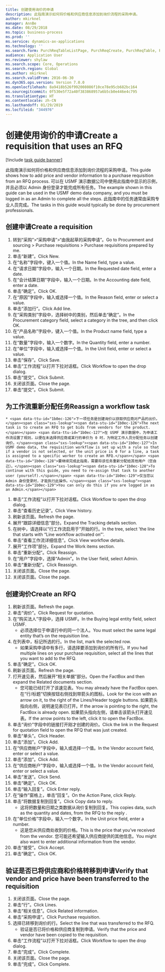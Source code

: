 ```yaml
---
title: 创建使用询价的申请
description: 此指南演示如何将价格和供应商信息添加到询价流程的采购申请。
author: mkirknel
manager: AnnBe
ms.date: 08/29/2018
ms.topic: business-process
ms.prod: ''
ms.service: dynamics-ax-applications
ms.technology: ''
ms.search.form: PurchReqTableListPage, PurchReqCreate, PurchReqTable, PurchReqLineRelatedDocuments, EcoResCategorySingleLookup, PurchReqWorkflowDropDialog, WorkflowSubmitDialog, WorkflowStatus, WorkflowWorkItemActionDialog, WorkflowUserListLookup, PurchReqCopyRFQ, SysDataAreaSelectLookup, PurchRFQCaseTable, PurchRFQEditLines, PurchRFQReplyTable, UnitOfMeasureLookup
audience: Application User
ms.reviewer: shylaw
ms.search.scope: Core, Operations
ms.search.region: Global
ms.author: mkirknel
ms.search.validFrom: 2016-06-30
ms.dyn365.ops.version: Version 7.0.0
ms.openlocfilehash: 8a9418b526f992008086f10ce78e95cb682bc164
ms.sourcegitcommit: 0f530e5f72a40f383868957a6b5cb0e446e4c795
ms.translationtype: HT
ms.contentlocale: zh-CN
ms.lasthandoff: 01/29/2019
ms.locfileid: "344976"
---
```

# <a name="create-a-requisition-that-uses-an-rfq"></a><span data-ttu-id="1b0ec-103">创建使用询价的申请</span><span class="sxs-lookup"><span data-stu-id="1b0ec-103">Create a requisition that uses an RFQ</span></span>

[!include [task guide banner](../../includes/task-guide-banner.md)]

<span data-ttu-id="1b0ec-104">此指南演示如何将价格和供应商信息添加到询价流程的采购申请。</span><span class="sxs-lookup"><span data-stu-id="1b0ec-104">This guide shows how to add price and vendor information to a purchase requisition from an RFQ process.</span></span> <span data-ttu-id="1b0ec-105">可以在 USMF 演示数据公司中使用此指南中显示的示例，并且必须以 Admin 身份登录才能完成所有任务。</span><span class="sxs-lookup"><span data-stu-id="1b0ec-105">The example shown in this guide can be used in the USMF demo data company, and you must be logged in as an Admin to complete all the steps.</span></span> <span data-ttu-id="1b0ec-106">此指南中的任务通常由采购专业人员完成。</span><span class="sxs-lookup"><span data-stu-id="1b0ec-106">The tasks in this guide would typically be done by procurement professionals.</span></span>


## <a name="create-a-requisition"></a><span data-ttu-id="1b0ec-107">创建申请</span><span class="sxs-lookup"><span data-stu-id="1b0ec-107">Create a requisition</span></span>
1. <span data-ttu-id="1b0ec-108">转到“采购”>“采购申请”>“由我起草的采购申请”。</span><span class="sxs-lookup"><span data-stu-id="1b0ec-108">Go to Procurement and sourcing > Purchase requisitions > Purchase requisitions prepared by me.</span></span>
2. <span data-ttu-id="1b0ec-109">单击“新建”。</span><span class="sxs-lookup"><span data-stu-id="1b0ec-109">Click New.</span></span>
3. <span data-ttu-id="1b0ec-110">在“名称”字段中，键入一个值。</span><span class="sxs-lookup"><span data-stu-id="1b0ec-110">In the Name field, type a value.</span></span>
4. <span data-ttu-id="1b0ec-111">在“请求日期”字段中，输入一个日期。</span><span class="sxs-lookup"><span data-stu-id="1b0ec-111">In the Requested date field, enter a date.</span></span>
5. <span data-ttu-id="1b0ec-112">在“会计结算日期”字段中，输入一个日期。</span><span class="sxs-lookup"><span data-stu-id="1b0ec-112">In the Accounting date field, enter a date.</span></span>
6. <span data-ttu-id="1b0ec-113">单击“确定”。</span><span class="sxs-lookup"><span data-stu-id="1b0ec-113">Click OK.</span></span>
7. <span data-ttu-id="1b0ec-114">在“原因”字段中，输入或选择一个值。</span><span class="sxs-lookup"><span data-stu-id="1b0ec-114">In the Reason field, enter or select a value.</span></span>
8. <span data-ttu-id="1b0ec-115">单击“添加行”。</span><span class="sxs-lookup"><span data-stu-id="1b0ec-115">Click Add line.</span></span>
9. <span data-ttu-id="1b0ec-116">在“采购类别”字段中，选择树中的类别，然后单击“确定”。</span><span class="sxs-lookup"><span data-stu-id="1b0ec-116">In the Procurement category field, select a category in the tree, and then click OK.</span></span>
10. <span data-ttu-id="1b0ec-117">在“产品名称”字段中，键入一个值。</span><span class="sxs-lookup"><span data-stu-id="1b0ec-117">In the Product name field, type a value.</span></span>
11. <span data-ttu-id="1b0ec-118">在“数量”字段中，输入一个数字。</span><span class="sxs-lookup"><span data-stu-id="1b0ec-118">In the Quantity field, enter a number.</span></span>
12. <span data-ttu-id="1b0ec-119">在“单位”字段中，输入或选择一个值。</span><span class="sxs-lookup"><span data-stu-id="1b0ec-119">In the Unit field, enter or select a value.</span></span>
13. <span data-ttu-id="1b0ec-120">单击“保存”。</span><span class="sxs-lookup"><span data-stu-id="1b0ec-120">Click Save.</span></span>
14. <span data-ttu-id="1b0ec-121">单击“工作流程”以打开下拉对话框。</span><span class="sxs-lookup"><span data-stu-id="1b0ec-121">Click Workflow to open the drop dialog.</span></span>
15. <span data-ttu-id="1b0ec-122">单击“提交”。</span><span class="sxs-lookup"><span data-stu-id="1b0ec-122">Click Submit.</span></span>
16. <span data-ttu-id="1b0ec-123">关闭该页面。</span><span class="sxs-lookup"><span data-stu-id="1b0ec-123">Close the page.</span></span>
17. <span data-ttu-id="1b0ec-124">单击“提交”。</span><span class="sxs-lookup"><span data-stu-id="1b0ec-124">Click Submit.</span></span>

## <a name="reassign-a-workflow-task"></a><span data-ttu-id="1b0ec-125">为工作流重新分配任务</span><span class="sxs-lookup"><span data-stu-id="1b0ec-125">Reassign a workflow task</span></span>
    * <span data-ttu-id="1b0ec-126">下一项任务是创建询价以获取供应商对产品的出价。</span><span class="sxs-lookup"><span data-stu-id="1b0ec-126">The next task is to create an RFQ to get bids from vendors for the product.</span></span> <span data-ttu-id="1b0ec-127">在 USMF 演示数据中，为申请工作流设置了规则，以便在未选择供应商或某行的单价为 0 时，为特定工作人员分配任务以创建询价。</span><span class="sxs-lookup"><span data-stu-id="1b0ec-127">In USMF demo data, the requisition workflow is set up with a rule so that if a vendor is not selected, or the unit price is 0 for a line, a task is assigned to a specific worker to create an RFQ.</span></span> <span data-ttu-id="1b0ec-128">要继续完成此指南，需要将该任务重新分配给其他用户（您自己）。</span><span class="sxs-lookup"><span data-stu-id="1b0ec-128">To continue with this guide, you need to re-assign that task to another user (yourself).</span></span> <span data-ttu-id="1b0ec-129">仅当您以 Admin 身份登录时，才能执行此操作。</span><span class="sxs-lookup"><span data-stu-id="1b0ec-129">You can only do this if you are logged in as an Admin.</span></span>  
1. <span data-ttu-id="1b0ec-130">单击“工作流程”以打开下拉对话框。</span><span class="sxs-lookup"><span data-stu-id="1b0ec-130">Click Workflow to open the drop dialog.</span></span>
2. <span data-ttu-id="1b0ec-131">单击“查看历史记录”。</span><span class="sxs-lookup"><span data-stu-id="1b0ec-131">Click View history.</span></span>
3. <span data-ttu-id="1b0ec-132">刷新该页面。</span><span class="sxs-lookup"><span data-stu-id="1b0ec-132">Refresh the page.</span></span>
4. <span data-ttu-id="1b0ec-133">展开“跟踪详细信息”部分。</span><span class="sxs-lookup"><span data-stu-id="1b0ec-133">Expand the Tracking details section.</span></span>
5. <span data-ttu-id="1b0ec-134">在树中，请选择以“行工作流启用于”开始的行。</span><span class="sxs-lookup"><span data-stu-id="1b0ec-134">In the tree, select 'the line that starts with “Line workflow activated on”'.</span></span>
6. <span data-ttu-id="1b0ec-135">单击“查看工作流详细信息”。</span><span class="sxs-lookup"><span data-stu-id="1b0ec-135">Click View workflow details.</span></span>
7. <span data-ttu-id="1b0ec-136">展开“工作项”部分。</span><span class="sxs-lookup"><span data-stu-id="1b0ec-136">Expand the Work items section.</span></span>
8. <span data-ttu-id="1b0ec-137">单击“重新分配”。</span><span class="sxs-lookup"><span data-stu-id="1b0ec-137">Click Reassign.</span></span>
9. <span data-ttu-id="1b0ec-138">在“用户”字段中，选择“Admin”。</span><span class="sxs-lookup"><span data-stu-id="1b0ec-138">In the User field, select Admin.</span></span>
10. <span data-ttu-id="1b0ec-139">单击“重新分配”。</span><span class="sxs-lookup"><span data-stu-id="1b0ec-139">Click Reassign.</span></span>
11. <span data-ttu-id="1b0ec-140">关闭该页面。</span><span class="sxs-lookup"><span data-stu-id="1b0ec-140">Close the page.</span></span>
12. <span data-ttu-id="1b0ec-141">关闭该页面。</span><span class="sxs-lookup"><span data-stu-id="1b0ec-141">Close the page.</span></span>

## <a name="create-an-rfq"></a><span data-ttu-id="1b0ec-142">创建询价</span><span class="sxs-lookup"><span data-stu-id="1b0ec-142">Create an RFQ</span></span>
1. <span data-ttu-id="1b0ec-143">刷新该页面。</span><span class="sxs-lookup"><span data-stu-id="1b0ec-143">Refresh the page.</span></span>
2. <span data-ttu-id="1b0ec-144">单击“询价”。</span><span class="sxs-lookup"><span data-stu-id="1b0ec-144">Click Request for quotation.</span></span>
3. <span data-ttu-id="1b0ec-145">在“购买法人”字段中，选择 USMF。</span><span class="sxs-lookup"><span data-stu-id="1b0ec-145">In the Buying legal entity field, select USMF.</span></span>
    * <span data-ttu-id="1b0ec-146">必须选择位于申请行中的同一个法人。</span><span class="sxs-lookup"><span data-stu-id="1b0ec-146">You must select the same legal entity that’s on the requisition line.</span></span>  
4. <span data-ttu-id="1b0ec-147">在列表中，标记所选的行。</span><span class="sxs-lookup"><span data-stu-id="1b0ec-147">In the list, mark the selected row.</span></span>
    * <span data-ttu-id="1b0ec-148">如果采购申请中有多行，请选择要添加到询价的所有行。</span><span class="sxs-lookup"><span data-stu-id="1b0ec-148">If you had multiple lines on your purchase requisition, select all the lines that you want to add to the RFQ.</span></span>  
5. <span data-ttu-id="1b0ec-149">单击“确定”。</span><span class="sxs-lookup"><span data-stu-id="1b0ec-149">Click OK.</span></span>
6. <span data-ttu-id="1b0ec-150">刷新该页面。</span><span class="sxs-lookup"><span data-stu-id="1b0ec-150">Refresh the page.</span></span>
7. <span data-ttu-id="1b0ec-151">打开速见表，然后展开“相关单据”部分。</span><span class="sxs-lookup"><span data-stu-id="1b0ec-151">Open the FactBox and then expand the Related documents section.</span></span>
    * <span data-ttu-id="1b0ec-152">您可能已经打开了该速见表。</span><span class="sxs-lookup"><span data-stu-id="1b0ec-152">You may already have the FactBox open.</span></span> <span data-ttu-id="1b0ec-153">在“行/标题”切换按钮右侧找到带箭头的图标。</span><span class="sxs-lookup"><span data-stu-id="1b0ec-153">Look for the icon with an arrow on it, to the right of the Lines/Header toggle buttons.</span></span> <span data-ttu-id="1b0ec-154">如果箭头指向右侧，说明速见表已打开。</span><span class="sxs-lookup"><span data-stu-id="1b0ec-154">If the arrow is pointing to the right, the FactBox is already open.</span></span> <span data-ttu-id="1b0ec-155">如果箭头指向左侧，请单击该箭头打开速见表。</span><span class="sxs-lookup"><span data-stu-id="1b0ec-155">If the arrow points to the left, click it to open the FactBox.</span></span>  
8. <span data-ttu-id="1b0ec-156">单击“询价”字段中的链接打开刚才创建的询价。</span><span class="sxs-lookup"><span data-stu-id="1b0ec-156">Click the link in the Request for quotation field to open the RFQ that was just created.</span></span>
9. <span data-ttu-id="1b0ec-157">单击“单头”。</span><span class="sxs-lookup"><span data-stu-id="1b0ec-157">Click Header.</span></span>
10. <span data-ttu-id="1b0ec-158">单击“添加”。</span><span class="sxs-lookup"><span data-stu-id="1b0ec-158">Click Add.</span></span>
11. <span data-ttu-id="1b0ec-159">在“供应商帐户”字段中，输入或选择一个值。</span><span class="sxs-lookup"><span data-stu-id="1b0ec-159">In the Vendor account field, enter or select a value.</span></span>
12. <span data-ttu-id="1b0ec-160">单击“添加”。</span><span class="sxs-lookup"><span data-stu-id="1b0ec-160">Click Add.</span></span>
13. <span data-ttu-id="1b0ec-161">在“供应商帐户”字段中，输入或选择一个值。</span><span class="sxs-lookup"><span data-stu-id="1b0ec-161">In the Vendor account field, enter or select a value.</span></span>
14. <span data-ttu-id="1b0ec-162">单击“发送”。</span><span class="sxs-lookup"><span data-stu-id="1b0ec-162">Click Send.</span></span>
15. <span data-ttu-id="1b0ec-163">单击“确定”。</span><span class="sxs-lookup"><span data-stu-id="1b0ec-163">Click OK.</span></span>
16. <span data-ttu-id="1b0ec-164">单击“输入回复”。</span><span class="sxs-lookup"><span data-stu-id="1b0ec-164">Click Enter reply.</span></span>
17. <span data-ttu-id="1b0ec-165">在“操作”窗格上，单击“回复”。</span><span class="sxs-lookup"><span data-stu-id="1b0ec-165">On the Action Pane, click Reply.</span></span>
18. <span data-ttu-id="1b0ec-166">单击“将数据复制到回复”。</span><span class="sxs-lookup"><span data-stu-id="1b0ec-166">Click Copy data to reply.</span></span>
    * <span data-ttu-id="1b0ec-167">这将把数量和日期之类数据从询价复制到回复。</span><span class="sxs-lookup"><span data-stu-id="1b0ec-167">This copies data, such as the quantity and dates, from the RFQ to the reply .</span></span>  
19. <span data-ttu-id="1b0ec-168">在“单位价格”字段中，输入一个数字。</span><span class="sxs-lookup"><span data-stu-id="1b0ec-168">In the Unit price field, enter a number.</span></span>
    * <span data-ttu-id="1b0ec-169">这是您从供应商处收到的价格。</span><span class="sxs-lookup"><span data-stu-id="1b0ec-169">This is the price that you’ve received from the vendor.</span></span> <span data-ttu-id="1b0ec-170">您可能还希望输入供应商提供的其他信息。</span><span class="sxs-lookup"><span data-stu-id="1b0ec-170">You might also want to enter additional information from the vendor.</span></span>  
20. <span data-ttu-id="1b0ec-171">单击“接受”。</span><span class="sxs-lookup"><span data-stu-id="1b0ec-171">Click Accept.</span></span>
21. <span data-ttu-id="1b0ec-172">单击“确定”。</span><span class="sxs-lookup"><span data-stu-id="1b0ec-172">Click OK.</span></span>

## <a name="verify-that-vendor-and-price-have-been-transferred-to-the-requisition"></a><span data-ttu-id="1b0ec-173">验证是否已将供应商和价格转移到申请</span><span class="sxs-lookup"><span data-stu-id="1b0ec-173">Verify that vendor and price have been transferred to the requisition</span></span>
1. <span data-ttu-id="1b0ec-174">关闭该页面。</span><span class="sxs-lookup"><span data-stu-id="1b0ec-174">Close the page.</span></span>
2. <span data-ttu-id="1b0ec-175">单击“行”。</span><span class="sxs-lookup"><span data-stu-id="1b0ec-175">Click Lines.</span></span>
3. <span data-ttu-id="1b0ec-176">单击“相关信息”。</span><span class="sxs-lookup"><span data-stu-id="1b0ec-176">Click Related information.</span></span>
4. <span data-ttu-id="1b0ec-177">单击“采购申请”。</span><span class="sxs-lookup"><span data-stu-id="1b0ec-177">Click Purchase requisition.</span></span>
5. <span data-ttu-id="1b0ec-178">选择已转移到询价的行。</span><span class="sxs-lookup"><span data-stu-id="1b0ec-178">Select the line that was transferred to the RFQ.</span></span>
    * <span data-ttu-id="1b0ec-179">验证是否已将价格和供应商复制到申请。</span><span class="sxs-lookup"><span data-stu-id="1b0ec-179">Verify that the price and vendor have been copied to the requisition.</span></span>  
6. <span data-ttu-id="1b0ec-180">单击“工作流程”以打开下拉对话框。</span><span class="sxs-lookup"><span data-stu-id="1b0ec-180">Click Workflow to open the drop dialog.</span></span>
7. <span data-ttu-id="1b0ec-181">单击“完成”。</span><span class="sxs-lookup"><span data-stu-id="1b0ec-181">Click Complete.</span></span>
8. <span data-ttu-id="1b0ec-182">关闭该页面。</span><span class="sxs-lookup"><span data-stu-id="1b0ec-182">Close the page.</span></span>
9. <span data-ttu-id="1b0ec-183">单击“完成”。</span><span class="sxs-lookup"><span data-stu-id="1b0ec-183">Click Complete.</span></span>

